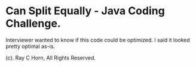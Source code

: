 # Can Split Equally - Java Coding Challenge.

Interviewer wanted to know if this code could be optimized.  I said it looked pretty optimal as-is.

(c). Ray C Horn, All Rights Reserved.

